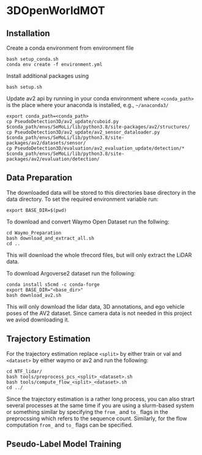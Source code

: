 # 3DOpenWorldMOT

## Installation
Create a conda environment from environment file
```
bash setup_conda.sh
conda env create -f environment.yml
```

Install additional packages using
```
bash setup.sh
```

Update av2 api by running in your conda environment where ```<conda_path>``` is the place where your anaconda is installed, e.g., ```~/anaconda3/```
```
export conda_path=<conda_path>
cp PseudoDetection3D/av2_update/cuboid.py $conda_path/envs/SeMoLi/lib/python3.8/site-packages/av2/structures/
cp PseudoDetection3D/av2_update/av2_sensor_dataloader.py $conda_path/envs/SeMoLi/lib/python3.8/site-packages/av2/datasets/sensor/
cp PseudoDetection3D/evaluation/av2_evaluation_update/detection/* $conda_path/envs/SeMoLi/lib/python3.8/site-packages/av2/evaluation/detection/
```


## Data Preparation
The downloaded data will be stored to this directories base directory in the data directory. To set the required environment variable run:
```
export BASE_DIR=$(pwd)
```

To download and convert Waymo Open Dataset run the follwing:
```
cd Waymo_Preparation
bash download_and_extract_all.sh
cd ..
```
This will download the whole tfrecord files, but will only extract the LiDAR data.

To download Argoverse2 dataset run the following:
```
conda install s5cmd -c conda-forge
export BASE_DIR="<base_dir>"
bash download_av2.sh
```
This will only download the lidar data, 3D annotations, and ego vehicle poses of the AV2 dataset. Since camera data is not needed in this project we aviod downloading it.

## Trajectory Estimation
For the trajectory estimation replace ```<split>``` by either train or val and ```<dataset>``` by either waymo or av2 and run the following:
```
cd NTF_lidar/
bash tools/preprocess_pcs_<split>_<dataset>.sh
bash tools/compute_flow_<split>_<dataset>.sh
cd ../
```
Since the trajectory estimation is a rather long process, you can also strart several processes at the same time if you are using a slurm-based system or something similar by specifying the ```from_``` and ```to_``` flags in the preprocssing which refers to the sequence count. Similarly, for the flow computation ```from_``` and ```to_``` flags can be specified.

## Pseudo-Label Model Training
